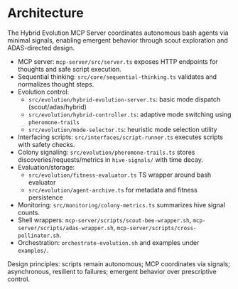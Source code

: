 # Architecture

The Hybrid Evolution MCP Server coordinates autonomous bash agents via minimal signals, enabling emergent behavior through scout exploration and ADAS-directed design.

- MCP server: `mcp-server/src/server.ts` exposes HTTP endpoints for thoughts and safe script execution.
- Sequential thinking: `src/core/sequential-thinking.ts` validates and normalizes thought steps.
- Evolution control:
  - `src/evolution/hybrid-evolution-server.ts`: basic mode dispatch (scout/adas/hybrid)
  - `src/evolution/hybrid-controller.ts`: adaptive mode switching using `pheromone-trails`
  - `src/evolution/mode-selector.ts`: heuristic mode selection utility
- Interfacing scripts: `src/interfaces/script-runner.ts` executes scripts with safety checks.
- Colony signaling: `src/evolution/pheromone-trails.ts` stores discoveries/requests/metrics in `hive-signals/` with time decay.
- Evaluation/storage:
  - `src/evolution/fitness-evaluator.ts` TS wrapper around bash evaluator
  - `src/evolution/agent-archive.ts` for metadata and fitness persistence
- Monitoring: `src/monitoring/colony-metrics.ts` summarizes hive signal counts.
- Shell wrappers: `mcp-server/scripts/scout-bee-wrapper.sh`, `mcp-server/scripts/adas-wrapper.sh`, `mcp-server/scripts/cross-pollinator.sh`.
- Orchestration: `orchestrate-evolution.sh` and examples under `examples/`.

Design principles: scripts remain autonomous; MCP coordinates via signals; asynchronous, resilient to failures; emergent behavior over prescriptive control.